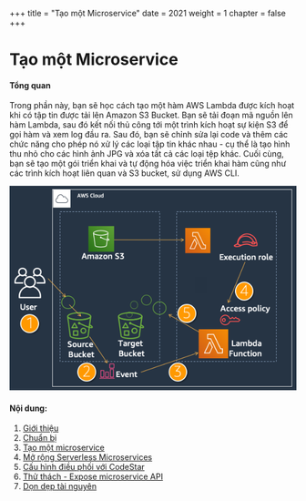 +++
title = "Tạo một Microservice"
date = 2021
weight = 1
chapter = false
+++
# Tạo một Microservice

#### Tổng quan

Trong phần này, bạn sẽ học cách tạo một hàm AWS Lambda được kích hoạt khi có tập tin được tải lên Amazon S3 Bucket. Bạn sẽ tải đoạn mã nguồn lên hàm Lambda, sau đó kết nối thủ công tới một trình kích hoạt sự kiện S3 để gọi hàm và xem log đầu ra. Sau đó, bạn sẽ chỉnh sửa lại code và thêm các chức năng cho phép nó xử lý các loại tập tin khác nhau - cụ thể là tạo hình thu nhỏ cho các hình ảnh JPG và xóa tất cả các loại tệp khác. Cuối cùng, bạn sẽ tạo một gói triển khai và tự động hóa việc triển khai hàm cũng như các trình kích hoạt liên quan và S3 bucket, sử dụng AWS CLI. 

![Architecture](/images/1-introduction/info.png?featherlight=false&width=90pc)

#### Nội dung:

1. [Giới thiệu](1-introduction/)
2. [Chuẩn bị](2-prepare/)
3. [Tạo một microservice](3-create-serverless-microservices/)
4. [Mở rộng Serverless Microservices](4-extending-serverless-microservices/)
5. [Cấu hình điều phối với CodeStar](5-use-codestar-orchestration/)
6. [Thử thách - Expose microservice API](6-challenge/)
7. [Dọn dẹp tài nguyên](7-cleanup/)